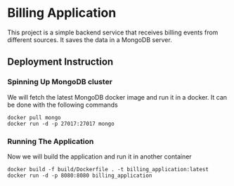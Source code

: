 # Billing Application

This project is a simple backend service that receives billing events from different sources. It saves the data in a MongoDB server.

## Deployment Instruction
### Spinning Up MongoDB cluster
We will fetch the latest MongoDB docker image and run it in a docker. It can be done with the following commands
```shell
docker pull mongo
docker run -d -p 27017:27017 mongo
```

### Running The Application
Now we will build the application and run it in another container
```shell
docker build -f build/Dockerfile . -t billing_application:latest
docker run -d -p 8080:8080 billing_application
```